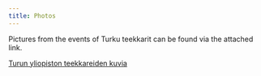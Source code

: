 ```yaml
---
title: Photos
---
```




Pictures from the events of Turku teekkarit can be found via the attached link.

[Turun yliopiston teekkareiden kuvia](https://tyteekkarit.kuvat.fi/kuvat/)
